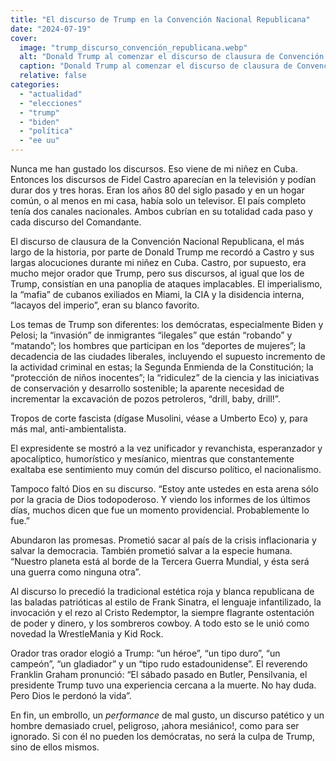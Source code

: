 ```yaml
---
title: "El discurso de Trump en la Convención Nacional Republicana"
date: "2024-07-19"
cover:
  image: "trump_discurso_convención_republicana.webp" 
  alt: "Donald Trump al comenzar el discurso de clausura de Convención Nacional Republicana. Toma de pantalla."
  caption: "Donald Trump al comenzar el discurso de clausura de Convención Nacional Republicana. Toma de pantalla."
  relative: false
categories: 
  - "actualidad"
  - "elecciones"
  - "trump"
  - "biden"
  - "política"
  - "ee uu"
---
```


Nunca me han gustado los discursos. Eso viene de mi niñez en Cuba. Entonces los discursos de Fidel Castro aparecían en la televisión y podían durar dos y tres horas. Eran los años 80 del siglo pasado y en un hogar común, o al menos en mi casa, había solo un televisor. El país completo tenía dos canales nacionales. Ambos cubrían en su totalidad cada paso y cada discurso del Comandante. 

El discurso de clausura de la Convención Nacional Republicana, el más largo de la historia, por parte de Donald Trump me recordó a Castro y sus largas alocuciones durante mi niñez en Cuba. Castro, por supuesto, era mucho mejor orador que Trump, pero sus discursos, al igual que los de Trump, consistían en una panoplia de ataques implacables. El  imperialismo, la “mafia” de cubanos exiliados en Miami, la CIA y la disidencia interna, “lacayos del imperio”, eran su blanco favorito. 

Los temas de Trump son diferentes: los demócratas, especialmente Biden y Pelosi; la “invasión” de inmigrantes “ilegales” que están “robando” y “matando”; los hombres que participan en los “deportes de mujeres”; la decadencia de las ciudades liberales, incluyendo el supuesto incremento de la actividad criminal en estas; la Segunda Enmienda de la Constitución; la “protección de niños inocentes”; la “ridiculez” de la ciencia y las iniciativas de conservación y desarrollo sostenible; la aparente necesidad de incrementar la excavación de pozos petroleros, “drill, baby, drill!”. 

Tropos de corte fascista (dígase Musolini, véase a Umberto Eco) y, para más mal, anti-ambientalista.

El expresidente se mostró a la vez unificador y revanchista, esperanzador y apocalíptico, humorístico y mesíanico, mientras que constantemente exaltaba ese sentimiento muy común del discurso político, el nacionalismo. 

Tampoco faltó Dios en su discurso. “Estoy ante ustedes en esta arena sólo por la gracia de Dios todopoderoso. Y viendo los informes de los últimos días, muchos dicen que fue un momento providencial. Probablemente lo fue.”

Abundaron las promesas. Prometió sacar al país de la crisis inflacionaria y salvar la democracia. También prometió salvar a la especie humana. “Nuestro planeta está al borde de la Tercera Guerra Mundial, y ésta será una guerra como ninguna otra”.

Al discurso lo precedió la tradicional estética roja y blanca republicana de las baladas patrióticas al estilo de Frank Sinatra, el lenguaje infantilizado, la invocación y el rezo al Cristo Redemptor, la siempre flagrante ostentación de poder y dinero, y los sombreros cowboy. A todo esto se le unió como novedad la WrestleMania y Kid Rock. 

Orador tras orador elogió a Trump: “un héroe”, “un tipo duro”, “un campeón”, “un gladiador” y un “tipo rudo estadounidense”. El reverendo Franklin Graham pronunció: “El sábado pasado en Butler, Pensilvania, el presidente Trump tuvo una experiencia cercana a la muerte. No hay duda. Pero Dios le perdonó la vida”. 

En fin, un embrollo, un _performance_ de mal gusto, un discurso patético y un hombre demasiado cruel, peligroso, ¡ahora mesiánico!, como para ser ignorado. Si con él no pueden los demócratas, no será la culpa de Trump, sino de ellos mismos.

















  
